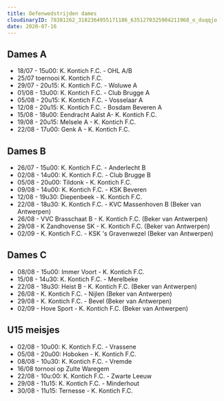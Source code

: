 ```yaml
---
title: Oefenwedstrijden dames
cloudinaryID: 78381262_3182364955171186_6351270325904211968_o_duqqjo
date: 2020-07-16
---
```

## Dames A
- 18/07 - 15u00: K. Kontich F.C. - OHL A/B
- 25/07 toernooi K. Kontich F.C.
- 29/07 - 20u15: K. Kontich F.C. - Woluwe A
- 01/08 - 13u00: K. Kontich F.C. - Club Brugge A
- 05/08 - 20u15: K. Kontich F.C. - Vosselaar A
- 12/08 - 20u15: K. Kontich F.C. - Bosdam Beveren A
- 15/08 - 18u00: Eendracht Aalst A- K. Kontich F.C.
- 19/08 - 20u15: Melsele A - K. Kontich F.C.
- 22/08 - 17u00: Genk A - K. Kontich F.C.

## Dames B
- 26/07 - 15u00: K. Kontich F.C. - Anderlecht B
- 02/08 - 14u00: K. Kontich F.C. - Club Brugge B
- 05/08 - 20u00: Tildonk - K. Kontich F.C.
- 09/08 - 14u00: K. Kontich F.C. - KSK Beveren
- 12/08 - 19u30: Diepenbeek - K. Kontich F.C.
- 22/08 - 18u30: K. Kontich F.C. - KVC Massenhoven B (Beker van Antwerpen)
- 26/08 - VVC Brasschaat B  - K. Kontich F.C. (Beker van Antwerpen)
- 29/08 - K Zandhovense SK - K. Kontich F.C. (Beker van Antwerpen)
- 02/09 - K. Kontich F.C. - KSK 's Gravenwezel (Beker van Antwerpen)

## Dames C
- 08/08 - 15u00: Immer Voort - K. Kontich F.C.
- 15/08 - 14u30: K. Kontich F.C. - Merelbeke
- 22/08 - 18u30: Heist B - K. Kontich F.C. (Beker van Antwerpen)
- 26/08 - K. Kontich F.C. - Nijlen (Beker van Antwerpen)
- 29/08 - K. Kontich F.C. - Bevel (Beker van Antwerpen)
- 02/09 - Hove Sport - K. Kontich F.C. (Beker van Antwerpen) 

## U15 meisjes
- 02/08 - 10u00: K. Kontich F.C. - Vrassene
- 05/08 - 20u00: Hoboken - K. Kontich F.C.
- 08/08 - 10u30: K. Kontich F.C. - Vremde
- 16/08 tornooi op Zulte Waregem
- 22/08 - 10u:00: K. Kontich F.C. -  Zwarte Leeuw
- 29/08 - 11u15: K. Kontich F.C. -  Minderhout
- 30/08 - 11u15: Ternesse - K. Kontich F.C.